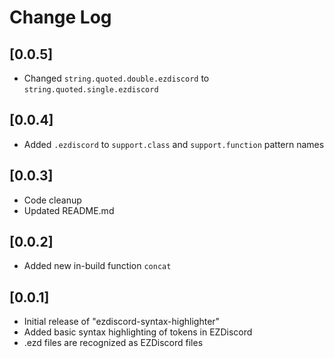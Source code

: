 # Change Log

## [0.0.5]

- Changed `string.quoted.double.ezdiscord` to `string.quoted.single.ezdiscord`

## [0.0.4]

- Added `.ezdiscord` to `support.class` and `support.function` pattern names

## [0.0.3]

- Code cleanup
- Updated README.md

## [0.0.2]

- Added new in-build function `concat`

## [0.0.1]

- Initial release of "ezdiscord-syntax-highlighter"
- Added basic syntax highlighting of tokens in EZDiscord
- .ezd files are recognized as EZDiscord files
